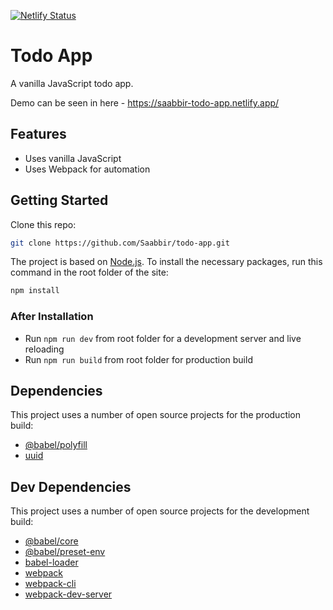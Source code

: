 [![Netlify Status](https://api.netlify.com/api/v1/badges/7228a256-99fd-41f7-b9b7-955e3002345a/deploy-status)](https://app.netlify.com/sites/saabbir-todo-app/deploys)

# Todo App

A vanilla JavaScript todo app.

Demo can be seen in here - https://saabbir-todo-app.netlify.app/

## Features

- Uses vanilla JavaScript
- Uses Webpack for automation

## Getting Started

Clone this repo:

```sh
git clone https://github.com/Saabbir/todo-app.git
```

The project is based on [Node.js](https://nodejs.org/en/). To install the necessary packages, run this command in the root folder of the site:

```sh
npm install
```

### After Installation

- Run `npm run dev` from root folder for a development server and live reloading
- Run `npm run build` from root folder for production build

## Dependencies

This project uses a number of open source projects for the production build:

- [@babel/polyfill](https://ghub.io/@babel/polyfill)
- [uuid](https://ghub.io/uuid)

## Dev Dependencies

This project uses a number of open source projects for the development build:

- [@babel/core](https://ghub.io/@babel/core)
- [@babel/preset-env](https://ghub.io/@babel/preset-env)
- [babel-loader](https://ghub.io/babel-loader)
- [webpack](https://ghub.io/webpack)
- [webpack-cli](https://ghub.io/webpack-cli)
- [webpack-dev-server](https://ghub.io/webpack-dev-server)